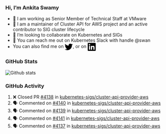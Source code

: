 ### Hi, I’m Ankita Swamy

- 💼 I am working as Senior Member of Technical Staff at VMware
- 👀 I am a maintainer of Cluster API for AWS project and an active contributor to SIG cluster lifecycle
- 💞️ I’m looking to collaborate on Kubernetes and SIGs
- 💬 You can reach me out on Kubernetes Slack with handle @swan
- You can also find me on <a href="https://twitter.com/SwamyAnkita" target="blank"><img align="center" src="https://raw.githubusercontent.com/Ankitasw/Ankitasw/master/svg/twitter.svg" alt="Ankitasw" height="25" width="25" color="#1DA1f2" /></a>, or on <a href="https://www.linkedin.com/in/Ankitaswamy/" target="blank"><img align="center" src="https://raw.githubusercontent.com/Ankitasw/Ankitasw/master/svg/linkedin.svg" alt="Ankitasw" height="25" width="25" /></a>

### GitHub Stats
![Github stats](https://github-readme-stats.vercel.app/api?username=Ankitasw&count_private=true&show_icons=true&theme=tokyonight)

### GitHub Activity 
<!--START_SECTION:activity-->
1. ❌ Closed PR [#4138](https://github.com/kubernetes-sigs/cluster-api-provider-aws/pull/4138) in [kubernetes-sigs/cluster-api-provider-aws](https://github.com/kubernetes-sigs/cluster-api-provider-aws)
2. 🗣 Commented on [#4140](https://github.com/kubernetes-sigs/cluster-api-provider-aws/issues/4140) in [kubernetes-sigs/cluster-api-provider-aws](https://github.com/kubernetes-sigs/cluster-api-provider-aws)
3. 🗣 Commented on [#4139](https://github.com/kubernetes-sigs/cluster-api-provider-aws/issues/4139) in [kubernetes-sigs/cluster-api-provider-aws](https://github.com/kubernetes-sigs/cluster-api-provider-aws)
4. 🗣 Commented on [#4141](https://github.com/kubernetes-sigs/cluster-api-provider-aws/issues/4141) in [kubernetes-sigs/cluster-api-provider-aws](https://github.com/kubernetes-sigs/cluster-api-provider-aws)
5. 🗣 Commented on [#4137](https://github.com/kubernetes-sigs/cluster-api-provider-aws/issues/4137) in [kubernetes-sigs/cluster-api-provider-aws](https://github.com/kubernetes-sigs/cluster-api-provider-aws)
<!--END_SECTION:activity-->
